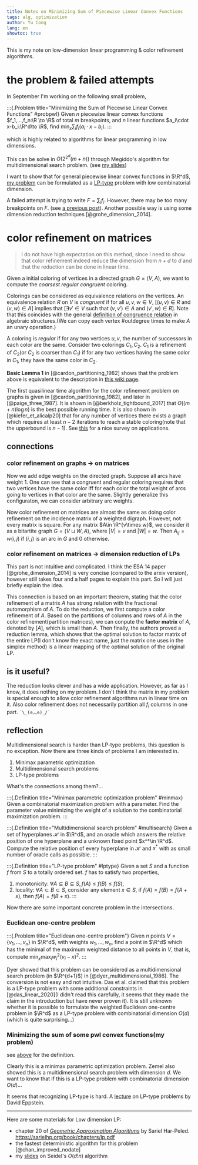 ```yaml
---
title: Notes on Minimizing Sum of Piecewise Linear Convex Functions
tags: alg, optimization
author: Yu Cong
lang: en
showtoc: true
---
```



This is my note on low-dimension linear programming & color refinement algorithms. 

# the problem & failed attempts

In September I'm working on the following small problem,

:::{.Problem title="Minimizing the Sum of Piecewise Linear Convex Functions" #probpwl}
Given $n$ piecewise linear convex functions $f_1,...,f_n:\R \to \R$ of total $m$ breakpoints, and $n$ linear functions $a_i\cdot x-b_i:\R^d\to \R$, find $\min_x \sum_i f_i(a_i\cdot x-b_i)$.
:::

which is highly related to algorithms for linear programming in low dimensions.

This can be solve in $O(2^{2^d}(m+n))$ through Megiddo's algorithm for multidimensional search problem. (see [my slides](/pdfs/LowdimLP-Megiddo.pdf))

I want to show that for general piecewise linear convex functions in $\R^d$, [my problem](#probpwl) can be formulated as a [LP-type](https://en.wikipedia.org/wiki/LP-type_problem) problem with low combinatorial dimension.

A failed attempt is trying to write $F=\sum_i f_i$. However, there may be too many breakpoints on $F$. (see [a previous post](/posts/2024-09-16-piecewise-linear.html)).
Another possible way is using some dimension reduction techniques [@grohe_dimension_2014]. 

# color refinement on matrices

> I do not have high expectation on this method, since I need to show that color refinement indeed reduce the dimension from $n+d$ to $d$ and that the reduction can be done in linear time.

Given a initial coloring of vertices in a directed graph $G=(V,A)$, we want to compute the *coarsest regular congruent* coloring.

Colorings can be considered as equivalence relations on the vertices. An equivalence relation $R$ on $V$ is *congruent* if for all $u,v,w\in V$, [$(u,v)\in R$ and $(v,w)\in A$] implies that [$\exists v'\in V$ such that $(v,v')\in A$ and $(v',w)\in R$]. Note that this coincides with the general [definition of congruence relation](https://en.wikipedia.org/wiki/Congruence_relation) in algebraic structures.(We can copy each vertex #outdegree times to make $A$ an unary operation.) 

A coloring is *regular* if for any two vertices $u,v$, the number of successors in each color are the same. Consider two colorings $C_1,C_2$. $C_1$ is a refinement of $C_2$(or $C_2$ is coarser than $C_1$) if for any two vertices having the same color in $C_1$, they have the same color in $C_2$.

**Basic Lemma 1** in [@cardon_partitioning_1982] shows that the problem above is equivalent to the description in [this wiki page](https://en.wikipedia.org/wiki/Colour_refinement_algorithm).

The first quasilinear time algorithm for the color refinement problem on graphs is given in [@cardon_partitioning_1982], and later in [@paige_three_1987]. It is shown in [@berkholz_tightbound_2017] that $O((m+n)\log n)$ is the best possible running time. It is also shown in [@kiefer_et_alicalp20] that for any number of vertices there exists a graph which requires at least $n-2$ iterations to reach a stable coloring(note that the upperbound is $n-1$). See [this](https://www.lics.rwth-aachen.de/global/show_document.asp?id=aaaaaaaaabbtcqu) for a nice survey on applications.

## connections

### color refinement on graphs $\to$ on matrices
Now we add edge weights on the directed graph. Suppose all arcs have weight 1.
One can see that a congruent and regular coloring requires that two vertices have the same color iff for each color the total weight of arcs going to vertices in that color are the same. Slightly generalize this configuraton, we can consider arbitrary arc weights.

Now color refinement on matrices are almost the same as doing color refinement on the incidence matrix of a weighted digraph. However, not every matrix is square. For any matrix $A\in \R^{v\times w}$, we consider it as a bitartite graph $G=(V\sqcup W,A)$, where $|V|=v$ and $|W|=w$. Then $A_{ij}=w(i, j)$ if $(i, j)$ is an arc in $G$ and 0 otherwise.

### color refinement on matrices $\to$ dimension reduction of LPs

This part is not intuitive and complicated. I think the ESA 14 paper [@grohe_dimension_2014] is very concise (compared to the arxiv version), however still takes four and a half pages to explain this part. So I will just briefly explain the idea.

This connection is based on an important theorem, stating that the color refinement of a matrix $A$ has strong relation with the fractional automorphism of $A$. To do the reduction, we first compute a color refinement of $A$. Based on the partitions of columns and rows of $A$ in the color refinement(partition matrices), we can conpute the **factor matrix** of $A$, denoted by $[A]$, which is small than $A$. Then finally, the authors proved a reduction lemma, which shows that the optimal solution to factor matrix of the entire LP(I don't know the exact name, just the matrix one uses in the simplex method) is a linear mapping of the optimal solution of the original LP.

## is it useful?

The reduction looks clever and has a wide application. However, as far as I know, it does nothing on my problem. I don't think the matrix in my problem is special enough to allow color refinement algorithms run in linear time on it. Also color refinement does not necessarily partition all $f_i$ columns in one part. `¯\_(⊙︿⊙)_/¯`

## reflection
Multidimensional search is harder than LP-type problems, this question is no exception. Now there are three kinds of problems I am interested in.

1. Minimax parametric optimization
2. Multidimensional search problems
3. LP-type problems

What's the connections among them?...

:::{.Definition title="Minimax parametric optimization problem" #minmax}
Given a combinatorial maximization problem with a parameter. Find the parameter value minimizing the weight of a solution to the combinatorial maximization problem.
:::

:::{.Definition title="Multidimensional search problem" #multisearch}
Given a set of hyperplanes $\mathcal H$ in $\R^d$, and an oracle which answers the relative position of one hyperplane and a unknown fixed point $x^*\in \R^d$. Compute the relative position of every hyperplane in $\mathcal H$ and $x^*$ with as small number of oracle calls as possible.
:::

:::{.Definition title="LP-type problem" #lptype}
Given a set $S$ and a function $f$ from $S$ to a totally ordered set. $f$ has to satisfy two properties,

1. monotonicity: $\forall A\subseteq B\subseteq S, f(A)\leq f(B)\leq f(S)$,
2. locality: $\forall A\subset B\subset S$, consider any element $x\in S$, if $f(A)=f(B)=f(A+x)$, then $f(A)=f(B+x)$.
:::

Now there are some important concrete problem in the intersections.

### Euclidean one-centre problem

:::{.Problem title="Euclidean one-centre problem"}
Given $n$ points $V=\{v_1,\dots, v_n\}$ in $\R^d$, with weights $w_1,\dots,w_n$, find a point in $\R^d$ which has the minimal of the maximum weighted distance to all points in $V$, that is, compute $\min_x \max_{i} w_i^2(v_i-x)^2$.
:::

Dyer showed that this problem can be considered as a multidimensional search problem (in $\R^{d+1}$) in [@dyer_multidimensional_1986]. The conversion is not easy and not intuitive. Das et al. claimed that this problem is a LP-type problem with some additional constraints in [@das_linear_2020](I didn't read this carefully, it seems that they made the claim in the introduction but have never proven it). It is still unknown whether it is possible to formulate the weighted Euclidean one-centre problem in $\R^d$ as a LP-type problem with combinatorial dimension $O(d)$ (which is quite surprising...)

### Minimizing the sum of some pwl convex functions(my problem)

see [above](#probpwl) for the definition.

Clearly this is a minimax parametric optimization problem. Zemel also showed this is a multidimensional search problem with dimension $d$. We want to know that if this is a LP-type problem with combinatorial dimension $O(d)$...


It seems that recognizing LP-type is hard. A [lecture](https://ics.uci.edu/~eppstein/164/lecture10.pdf) on LP-type problems by David Eppstein.


------------

Here are some materials for Low dimension LP:

- chapter 20 of [*Geometric Approximation Algorithms*](https://sarielhp.org/book/) by Sariel Har-Peled.  <https://sarielhp.org/book/chapters/lp.pdf>
- the fastest deterministic algorithm for this problem [@chan_improved_nodate]
- my [slides](/pdfs/LowdimLP-Seidel.pdf) on Seidel's $O(d!n)$ algorithm 